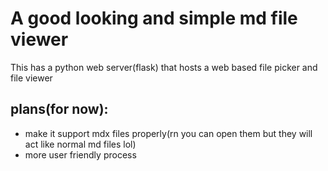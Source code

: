 # A good looking and simple md file viewer

This has a python web server(flask) that hosts a web based file picker and file viewer 

## plans(for now):

- make it support mdx files properly(rn you can open them but they will act like normal md files lol)
- more user friendly process
